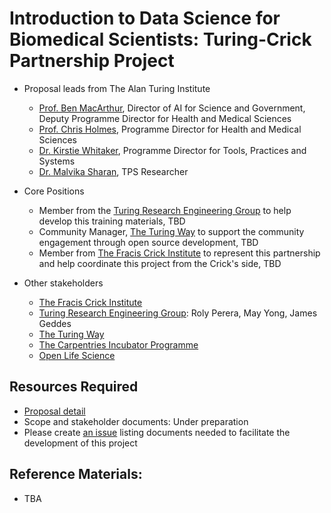 # Introduction to Data Science for Biomedical Scientists: Turing-Crick Partnership Project

- Proposal leads from The Alan Turing Institute
  - [Prof. Ben MacArthur](https://www.turing.ac.uk/people/researchers/ben-macarthur), Director of AI for Science and Government, Deputy Programme Director for Health and Medical Sciences
  - [Prof. Chris Holmes](https://www.turing.ac.uk/people/researchers/ben-macarthur), Programme Director for Health and Medical Sciences
  - [Dr. Kirstie Whitaker](https://www.turing.ac.uk/people/researchers/kirstie-whitaker), Programme Director for Tools, Practices and Systems 
  - [Dr. Malvika Sharan](https://www.turing.ac.uk/people/spotlights/malvika-sharan), TPS Researcher

- Core Positions
  - Member from the [Turing Research Engineering Group](https://www.turing.ac.uk/research-engineering) to help develop this training materials, TBD
  - Community Manager, [The Turing Way](https://www.turing.ac.uk/research/research-projects/turing-way-handbook-reproducible-data-science) to support the community engagement through open source development, TBD
  - Member from [The Fracis Crick Institute](https://www.turing.ac.uk/collaborate-turing/current-partnerships-and-collaborations/francis-crick-institute) to represent this partnership and help coordinate this project from the Crick's side, TBD

- Other stakeholders
  - [The Fracis Crick Institute](https://www.turing.ac.uk/collaborate-turing/current-partnerships-and-collaborations/francis-crick-institute)
  - [Turing Research Engineering Group](https://www.turing.ac.uk/research-engineering): Roly Perera, May Yong, James Geddes
  - [The Turing Way](https://www.turing.ac.uk/research/research-projects/turing-way-handbook-reproducible-data-science)
  - [The Carpentries Incubator Programme](https://github.com/carpentries-incubator)
  - [Open Life Science](https://openlifesci.org/)

## Resources Required

- [Proposal detail](https://github.com/alan-turing-institute/data-training-for-bioscience/blob/main/proposal/2021-06-ASG-proposal.md)
- Scope and stakeholder documents: Under preparation
- Please create [an issue](https://github.com/alan-turing-institute/data-training-for-bioscience/issues) listing documents needed to facilitate the development of this project

## Reference Materials:
- TBA
